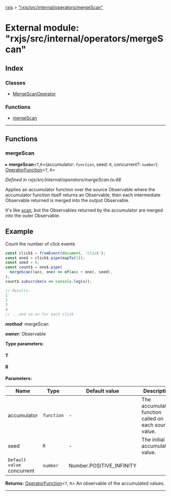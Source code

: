 [rxjs](../README.md) > ["rxjs/src/internal/operators/mergeScan"](../modules/_rxjs_src_internal_operators_mergescan_.md)

# External module: "rxjs/src/internal/operators/mergeScan"

## Index

### Classes

* [MergeScanOperator](../classes/_rxjs_src_internal_operators_mergescan_.mergescanoperator.md)

### Functions

* [mergeScan](_rxjs_src_internal_operators_mergescan_.md#mergescan)

---

## Functions

<a id="mergescan"></a>

###  mergeScan

▸ **mergeScan**<`T`,`R`>(accumulator: *`function`*, seed: *`R`*, concurrent?: *`number`*): [OperatorFunction](../interfaces/_rxjs_src_internal_types_.operatorfunction.md)<`T`, `R`>

*Defined in rxjs/src/internal/operators/mergeScan.ts:48*

Applies an accumulator function over the source Observable where the accumulator function itself returns an Observable, then each intermediate Observable returned is merged into the output Observable.

It's like [scan](_rxjs_src_internal_operators_scan_.md#scan), but the Observables returned by the accumulator are merged into the outer Observable.

Example
-------

Count the number of click events

```javascript
const click$ = fromEvent(document, 'click');
const one$ = click$.pipe(mapTo(1));
const seed = 0;
const count$ = one$.pipe(
  mergeScan((acc, one) => of(acc + one), seed),
);
count$.subscribe(x => console.log(x));

// Results:
1
2
3
4
// ...and so on for each click
```

*__method__*: mergeScan

*__owner__*: Observable

**Type parameters:**

#### T 
#### R 
**Parameters:**

| Name | Type | Default value | Description |
| ------ | ------ | ------ | ------ |
| accumulator | `function` | - |  The accumulator function called on each source value. |
| seed | `R` | - |  The initial accumulation value. |
| `Default value` concurrent | `number` |  Number.POSITIVE_INFINITY |

**Returns:** [OperatorFunction](../interfaces/_rxjs_src_internal_types_.operatorfunction.md)<`T`, `R`>
An observable of the accumulated values.

___

